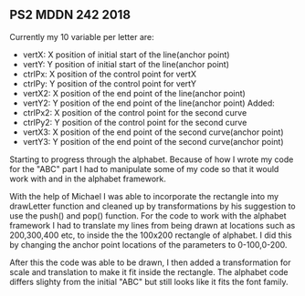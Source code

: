 ## PS2 MDDN 242 2018
 
 Currently my 10 variable per letter are:
  - vertX: X position of initial start of the line(anchor point)
  - vertY: Y position of initial start of the line(anchor point)
  - ctrlPx: X position of the control point for vertX
  - ctrlPy: Y position of the control point for vertY
  - vertX2: X position of the end point of the line(anchor point)
  - vertY2: Y position of the end point of the line(anchor point)
Added:
  - ctrlPx2: X position of the control point for the second curve
  - ctrlPy2: Y position of the control point for the second curve
  - vertX3: X position of the end point of the second curve(anchor point)
  - vertY3: Y position of the end point of the second curve(anchor point)

Starting to progress through the alphabet. Because of how I wrote my code for the "ABC" part I had to manipulate some of my code so that it would work with and in the alphabet framework. 

With the help of Michael I was able to incorporate the rectangle into my drawLetter function and cleaned up by transformations by his suggestion to use the push() and pop() function. For the code to work with the alphabet framework I had to translate my lines from being drawn at locations such as 200,300,400 etc, to inside the the 100x200 rectangle of alphabet. I did this by changing the anchor point locations of the parameters to 0-100,0-200.

After this the code was able to be drawn, I then added a transformation for scale and translation to make it fit inside the rectangle. The alphabet code differs slighty from the initial "ABC" but still looks like it fits the font family.